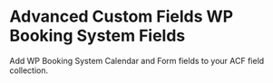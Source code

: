 # Advanced Custom Fields WP Booking System Fields

Add WP Booking System Calendar and Form fields to your ACF field collection.
